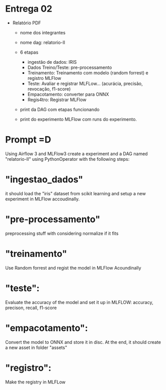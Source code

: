 # Entrega 02

- Relatório PDF 
    - nome dos integrantes
    - nome dag: relatorio-II
    - 6 etapas
        - ingestão de dados: IRIS
        - Dados Treino/Teste: pre-processamento
        - Treinamento: Treinamento com modelo (random forrest) e registro MLFlow
        - Teste: Avaliar e registrar MLFLow... (acurácia, precisão, revocação, f1-score)
        - Empacotamento: converter para ONNX
        - Regis4tro: Registrar MLFlow

    - print da DAG com etapas funcionando
    - print do experimento MLFlow com runs do experimento. 

# Prompt =D

Using Airflow 3 and MLFlow3 create a experiment and a DAG named "relatorio-II" using PythonOperator with the following steps:

# "ingestao_dados"
it should load the "iris" dataset from scikit learning and setup a new experiment in MLFlow accoudinally. 

# "pre-processamento"
preprocessing stuff with considering normalize if it fits

   
# "treinamento"
Use Random forrest and regist the model in MLFlow Acoundinally

# "teste": 
Evaluate the accuracy of the model and set it up in MLFLOW: accuracy, precison, recall, f1-score

# "empacotamento": 
Convert the model to ONNX and store it in disc. At the end, it should create a new asset in folder "assets"

# "registro":
Make the registry in MLFLow

